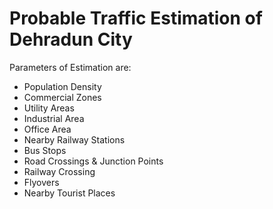 # Probable Traffic Estimation of Dehradun City

Parameters of Estimation are:

* Population Density
* Commercial Zones
* Utility Areas
* Industrial Area
* Office Area
* Nearby Railway Stations
* Bus Stops
* Road Crossings & Junction Points
* Railway Crossing
* Flyovers
* Nearby Tourist Places
